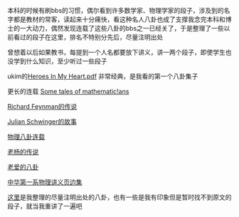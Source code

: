 本科的时候有刷bbs的习惯，偶尔看到许多数学家、物理学家的段子，涉及到的名字都是教材的常客，读起来十分痛快，看这种名人八卦也成了支撑我念完本科和博士的一大动力，偶然发现连载了这些八卦的bbs之一已经关了，于是整理了一些以前看过的段子在这里，排名不特别分先后，尽量注明出处

曾想着以后如果教书，每提到一个人名都要放下讲义，讲一两个段子，即使学生也没学到什么知识，至少听过一些段子

ukim的[Heroes In My Heart.pdf](https://github.com/chengchengcode/shulibagua/blob/master/heroes%20in%20my%20heart.pdf) 非常经典，是我看的第一个八卦集子

更长的连载 [Some tales of mathematic!ans](https://github.com/chengchengcode/shulibaguaji/blob/master/some%20tales%20of%20mathematic!ans.md)

[Richard Feynman的传说](https://github.com/chengchengcode/shulibagua/blob/master/Feynman%E7%9A%84%E4%BC%A0%E8%AF%B4.md)

[Julian Schwinger的故事](https://github.com/chengchengcode/shulibagua/blob/master/Julian%20Schwinger%E7%9A%84%E6%95%85%E4%BA%8B.md)

[物理八卦连载](https://github.com/chengchengcode/shulibagua/blob/master/%E7%89%A9%E7%90%86%E5%85%AB%E5%8D%A6.md)

[老杨的传说](https://github.com/chengchengcode/shulibagua/blob/master/%E8%80%81%E6%9D%A8%E7%9A%84%E4%BC%A0%E8%AF%B4.md)

[老爱的八卦](https://github.com/chengchengcode/shulibagua/blob/master/%E8%80%81%E7%88%B1%E7%9A%84%E5%85%AB%E5%8D%A6.md)

[中华第一系物理讲义页边集](https://github.com/chengchengcode/shulibagua/blob/master/%E4%B8%AD%E5%8D%8E%E7%AC%AC%E4%B8%80%E7%B3%BB%E7%89%A9%E7%90%86%E8%AE%B2%E4%B9%89%E9%A1%B5%E8%BE%B9%E9%9B%86.md)

[这里](https://github.com/chengchengcode/shulibagua/blob/master/%E6%9C%9D%E8%8A%B1%E5%A4%95%E6%8B%BE.md)是我整理的尽量注明出处的八卦，也有一些是我有印象但是暂时找不到原文的段子，就当我重讲了一遍吧
